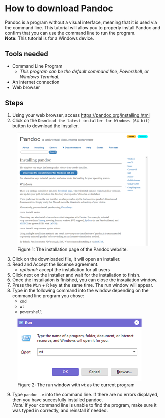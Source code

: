 # How to download Pandoc

Pandoc is a program without a visual interface, meaning that it is used via the command line. This tutorial will allow you to properly install Pandoc and confirm that you can use the command line to run the program.  
**Note:** This tutorial is for a Windows device.

## Tools needed

- Command Line Program
  - *This program can be the default command line, Powershell, or Windows Terminal.*
- An internet connection
- Web browser

## Steps

1. Using your web browser, access <https://pandoc.org/installing.html>
2. Click on the `Download the latest installer for Windows (64-bit)` button to download the installer.
  
  <figure><img src= "media/installSite.png" alt="Image of the installing page of the Pandoc website">
  <figcaption> Figure 1: The installation page of the Pandoc website.</figcaption></figure>

3. Click on the downloaded file, it will open an installer.
4. Read and Accept the liscense agreement.
    - *optional:* accept the installation for all users
5. Click next on the installer and wait for the installation to finish.
6. Once the installation is finished, you can close the installation window.
7. Press the <kbd>Win</kbd> + <kbd>R</kbd>  key at the same time. The run window will appear.
8. Type in the following command into the window depending on the command line program you chose:
   - `cmd`
   - `wt`
   - `powershell`

  <figure><img src= "media/runWindow.png" alt="Image of the run window in Windows">
  <figcaption> Figure 2: The run window with <code>wt</code> as the current program </figcaption></figure>

9. Type `pandoc -v` into the command line. If there are no errors displayed, then you have succesfully installed pandoc.  
*Note:* If your command line is unable to find the program, make sure it was typed in correctly, and reinstall if needed.
